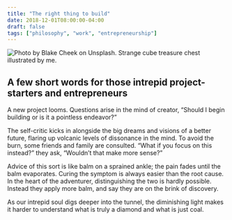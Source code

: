 ```yaml
---
title: "The right thing to build"
date: 2018-12-01T08:00:00-04:00
draft: false
tags: ["philosophy", "work", "entrepreneurship"]
---
```

![Photo by Blake Cheek on Unsplash. Strange cube treasure chest illustrated by me.](/images/right-thing-to-build.png)

## A few short words for those intrepid project-starters and entrepreneurs

A new project looms. Questions arise in the mind of creator, “Should I begin building or is it a pointless endeavor?”

The self-critic kicks in alongside the big dreams and visions of a better future, flaring up volcanic levels of dissonance in the mind. To avoid the burn, some friends and family are consulted. “What if you focus on this instead?” they ask, “Wouldn’t that make more sense?”

Advice of this sort is like balm on a sprained ankle; the pain fades until the balm evaporates. Curing the symptom is always easier than the root cause. In the heart of the adventurer, distinguishing the two is hardly possible. Instead they apply more balm, and say they are on the brink of discovery.

As our intrepid soul digs deeper into the tunnel, the diminishing light makes it harder to understand what is truly a diamond and what is just coal.
